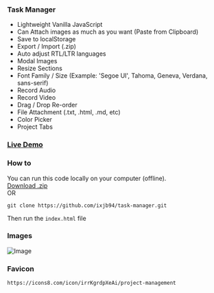 ### Task Manager
- Lightweight Vanilla JavaScript
- Can Attach images as much as you want (Paste from Clipboard)
- Save to localStorage
- Export / Import (.zip)
- Auto adjust RTL/LTR languages
- Modal Images
- Resize Sections
- Font Family / Size (Example: 'Segoe UI', Tahoma, Geneva, Verdana, sans-serif)
- Record Audio
- Record Video
- Drag / Drop Re-order
- File Attachment (.txt, .html, .md, etc)
- Color Picker
- Project Tabs

### [Live Demo](https://ixjb94.github.io/task-manager/)

### How to
You can run this code locally on your computer (offline).    
[Download .zip](https://github.com/ixjb94/task-manager/archive/refs/heads/main.zip)    
OR
```
git clone https://github.com/ixjb94/task-manager.git
```
Then run the `index.html` file

### Images
![Image](https://raw.githubusercontent.com/ixjb94/task-manager/master/img17.png "Image")

### Favicon
```
https://icons8.com/icon/irrKgrdpXeAi/project-management
```